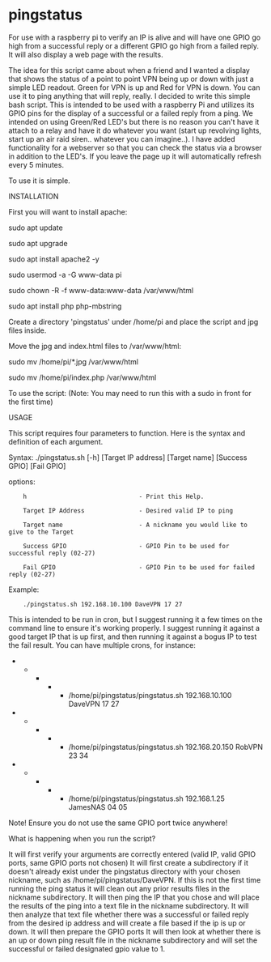 # pingstatus
For use with a raspberry pi to verify an IP is alive and will have one GPIO go high from a successful reply or a different GPIO go high from a failed reply. It will also display a web page with the results.

The idea for this script came about when a friend and I wanted a display that shows the status of a point to point VPN being up or down with just a simple LED readout. Green for VPN is up and Red for VPN is down. You can use it to ping anything that will reply, really. I decided to write this simple bash script. This is intended to be used with a raspberry Pi and utilizes its GPIO pins for the display of a successful or a failed reply from a ping. We intended on using Green/Red LED's but there is no reason you can't have it attach to a relay and have it do whatever you want (start up revolving lights, start up an air raid siren.. whatever you can imagine..). I have added functionality for a webserver so that you can check the status via a browser in addition to the LED's. If you leave the page up it will automatically refresh every 5 minutes.

To use it is simple. 

INSTALLATION

First you will want to install apache:

sudo apt update

sudo apt upgrade

sudo apt install apache2 -y

sudo usermod -a -G www-data pi

sudo chown -R -f www-data:www-data /var/www/html

sudo apt install php php-mbstring

Create a directory 'pingstatus' under /home/pi and place the script and jpg files inside. 

Move the jpg and index.html files to /var/www/html:

sudo mv /home/pi/*.jpg /var/www/html

sudo mv /home/pi/index.php /var/www/html


To use the script:
(Note: You may need to run this with a sudo in front for the first time)

USAGE

This script requires four parameters to function. Here is the
syntax and definition of each argument.

Syntax: ./pingstatus.sh [-h] [Target IP address] [Target name] [Success GPIO] [Fail GPIO]

  options:
  
        h                               - Print this Help.
        
        Target IP Address               - Desired valid IP to ping
        
        Target name                     - A nickname you would like to give to the Target
        
        Success GPIO                    - GPIO Pin to be used for successful reply (02-27)
        
        Fail GPIO                       - GPIO Pin to be used for failed reply (02-27)
        

  Example:

        ./pingstatus.sh 192.168.10.100 DaveVPN 17 27
       
This is intended to be run in cron, but I suggest running it a few times on the command line to ensure it's working properly. I suggest running it against a good target IP that is up first, and then running it against a bogus IP to test the fail result. You can have multiple crons, for instance:

* * * * * /home/pi/pingstatus/pingstatus.sh 192.168.10.100 DaveVPN 17 27
* * * * * /home/pi/pingstatus/pingstatus.sh 192.168.20.150 RobVPN 23 34
* * * * * /home/pi/pingstatus/pingstatus.sh 192.168.1.25 JamesNAS 04 05

Note! Ensure you do not use the same GPIO port twice anywhere! 

What is happening when you run the script? 

It will first verify your arguments are correctly entered (valid IP, valid GPIO ports, same GPIO ports not chosen)
It will first create a subdirectory if it doesn't already exist under the pingstatus directory with your chosen nickname, such as /home/pi/pingstatus/DaveVPN.
If this is not the first time running the ping status it will clean out any prior results files in the nickname subdirectory.
It will then ping the IP that you chose and will place the results of the ping into a text file in the nickname subdirectory.
It will then analyze that text file whether there was a successful or failed reply from the desired ip address and will create a file based if the ip is up or down.
It will then prepare the GPIO ports
It will then look at whether there is an up or down ping result file in the nickname subdirectory and will set the successful or failed designated gpio value to 1.






